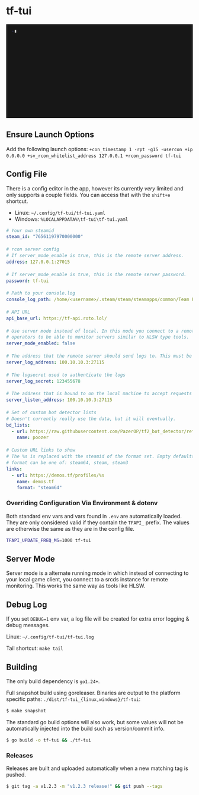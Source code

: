 # tf-tui

[![Demo](docs/demo.gif)](docs/demo.gif)

## Ensure Launch Options

Add the following launch options:
`+con_timestamp 1 -rpt -g15 -usercon +ip 0.0.0.0 +sv_rcon_whitelist_address 127.0.0.1 +rcon_password tf-tui`

## Config File

There is a config editor in the app, however its currently *very* limited and only supports a couple fields. You can
access that with the `shift+e` shortcut.

- Linux: `~/.config/tf-tui/tf-tui.yaml`
- Windows: `%LOCALAPPDATA%\tf-tui\tf-tui.yaml`

```yaml
# Your own steamid
steam_id: "76561197970000000"

# rcon server config
# If server_mode_enable is true, this is the remote server address.
address: 127.0.0.1:27015

# If server_mode_enable is true, this is the remote server password.
password: tf-tui

# Path to your console.log
console_log_path: /home/<username>/.steam/steam/steamapps/common/Team Fortress 2/tf/console.log

# API URL
api_base_url: https://tf-api.roto.lol/

# Use server mode instead of local. In this mode you connect to a remote server. This is meant for server
# operators to be able to monitor servers similar to HLSW type tools.
server_mode_enabled: false

# The address that the remote server should send logs to. This must be a routeable ip/host from the server.
server_log_address: 100.10.10.3:27115

# The logsecret used to authenticate the logs
server_log_secret: 123455678

# The address that is bound to on the local machine to accept requests on.
server_listen_address: 100.10.10.3:27115

# Set of custom bot detector lists
# Doesn't currently really use the data, but it will eventually.
bd_lists:
  - url: https://raw.githubusercontent.com/PazerOP/tf2_bot_detector/refs/heads/master/staging/cfg/playerlist.official.json
    name: poozer

# Custom URL links to show
# The %s is replaced with the steamid of the format set. Empty defaults to steam64.
# format can be one of: steam64, steam, steam3
links:
  - url: https://demos.tf/profiles/%s
    name: demos.tf
    format: "steam64"
```

### Overriding Configuration Via Environment & dotenv

Both standard env vars and vars found in `.env` are automatically loaded. They are only considered valid if they
contain the `TFAPI_` prefix. The values are otherwise the same as they are in the config file.

```bash
TFAPI_UPDATE_FREQ_MS=1000 tf-tui
```

## Server Mode

Server mode is a alternate running mode in which instead of connecting to your local game client, you connect
to a srcds instance for remote monitoring. This works the same way as tools like HLSW.

## Debug Log

If you set `DEBUG=1` env var, a log file will be created for extra error logging & debug messages.

Linux: `~/.config/tf-tui/tf-tui.log`

Tail shortcut: `make tail`

## Building

The only build dependency is `go1.24+`.

Full snapshot build using goreleaser. Binaries are output to the platform specific paths: `./dist/tf-tui_{linux,windows}/tf-tui`:

```sh
$ make snapshot
```

The standard go build options will also work, but some values will not be automatically injected into the build such as version/commit info.

```sh
$ go build -o tf-tui && ./tf-tui
```

### Releases

Releases are built and uploaded automatically when a new matching tag is pushed.

```sh
$ git tag -a v1.2.3 -m "v1.2.3 release!" && git push --tags
```
